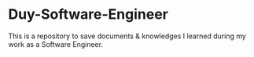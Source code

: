 # Duy-Software-Engineer
This is a repository to save documents & knowledges I learned during my work as a Software Engineer.  